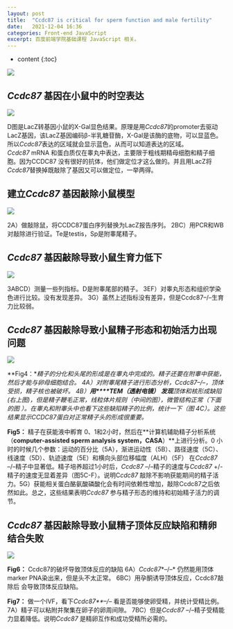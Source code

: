 ```yaml
---
layout: post
title:  "Ccdc87 is critical for sperm function and male fertility"
date:   2021-12-04 16:36
categories: Front-end JavaScript
excerpt: 百度前端学院基础课程 JavaScript 相关。
---
```


* content
{:toc}




![](https://s3.bmp.ovh/imgs/2021/12/ea0382f2a4214b9a.png)





## *Ccdc87* 基因在小鼠中的时空表达

![](https://s3.bmp.ovh/imgs/2021/12/d6d7a97d9c3d0482.png)

D图是LacZ转基因小鼠的X-Gal显色结果。原理是用*Ccdc87*的promoter去驱动LacZ基因，该LacZ基因编码β-半乳糖苷酶，X-Gal是该酶的底物，可以显蓝色。所以*Ccdc87*表达的区域就会显示蓝色，从而可以知道表达的区域。 *Ccdc87* mRNA 和蛋白质仅在睾丸中表达，主要限于粗线期精母细胞和精子细胞。因为CCDC87 没有很好的抗体，他们做定位才这么做的。并且用LacZ将*Ccdc87*替换掉既敲除了基因又可以做定位，一举两得。


## 建立*Ccdc87* 基因敲除小鼠模型


![](https://s3.bmp.ovh/imgs/2021/12/d5bfa27cac4e7a5e.png)

2A）做敲除鼠，将CCDC87蛋白序列替换为LacZ报告序列。 2BC）用PCR和WB对敲除进行验证。Te是testis，Sp是附睾尾精子。

## *Ccdc87* 基因敲除导致小鼠生育力低下



[![](https://s3.bmp.ovh/imgs/2021/12/59d390e3cd3a5e80.png)](https://imgtu.com/i/owv7c9)

3ABCD）测量一些列指标。D是附睾尾部的精子。 3EF）对睾丸形态和组织学染色进行比较。没有发现差异。 3G）虽然上述指标没有差异，但是Ccdc87–/–生育力比较弱。


## *Ccdc87* 基因敲除导致小鼠精子形态和初始活力出现问题

![](https://s3.bmp.ovh/imgs/2021/12/f36b3de2751fe613.png)

**Fig4：**精子的分化和头尾的形成是在睾丸中完成的。精子还要在附睾中获能，然后才能与卵母细胞结合。	4A）对附睾尾精子进行形态分析，*Ccdc87*–/–，顶体受损，精子核也被破坏。	4B）**用****TEM（透射电镜）** **发现**顶体和核形成缺陷(右上图)，但是精子鞭毛正常，线粒体片规则（中间的图），微管结构正常（下面的图 ）。在睾丸和附睾头中也看下这些缺陷精子的比例，统计一下（图 4C）。这些结果显示CCDC87蛋白对正常精子头的形成很重要。*

**Fig5：** 精子在获能液中孵育 0、1和2小时，然后在**计算机辅助精子分析系统（**computer-assisted sperm analysis system，CASA**）**上进行分析。0 小时的时候几个参数：运动的百分比（5A），渐进运动性（5B）、路径速度（5C）、线速度（5D）、轨迹速度（5E）和横向头部位移幅度（ALH）（5F） 在*Ccdc87* –/–精子中显著低。精子培养超过1小时后，*Ccdc87* –/–精子的速度与*Ccdc87* +/-精子的速度无显着差异（图5C-F）。说明C*cdc87* 敲除不影响获能期间的精子活力。5G）获能相关蛋白酪氨酸磷酸化会有时间依赖性增加，敲除Ccdc87之后依然如此。总之，这些结果表明*Ccdc87* 参与精子形态的维持和初始精子活力的调节。

## *Ccdc87* 基因敲除导致小鼠精子顶体反应缺陷和精卵结合失败



![](https://s3.bmp.ovh/imgs/2021/12/8e7c9379d88a96ca.png)



**Fig6：** Ccdc87的破坏导致顶体反应的缺陷  6A）*Ccdc87**–/–* 仍然能用顶体marker PNA染出来，但是头不太正常。  6BC）用孕酮诱导顶体反应，Ccdc87敲除后 会导致顶体反应缺陷。  

**Fig7：** 做一个IVF，看下*Ccdc87**–/–* 看是否能够使卵受精，并统计受精比例。 7A）精子可以粘附并聚集在卵子的卵周间隙。 7BC）但是*Ccdc87* –/–精子受精能力显着降低。说明*Ccdc87* 是精卵互作和成功受精所必需的。





